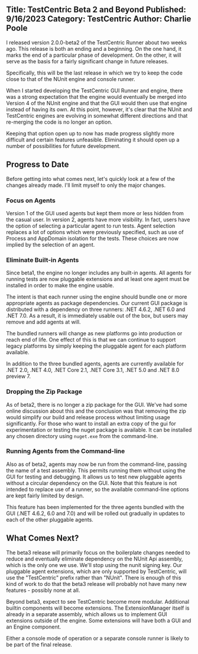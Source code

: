 Title: TestCentric Beta 2 and Beyond
Published: 9/16/2023
Category: TestCentric
Author: Charlie Poole
---
I released version 2.0.0-beta2 of the TestCentric Runner about two weeks ago. This release is both an ending and a beginning. On the one hand, it marks the end of a particular phase of development. On the other, it will serve as the basis for a fairly significant change in future releases.

Specifically, this will be the last release in which we try to keep the code close to that of the NUnit engine and console runner.

When I started developing the TestCentric GUI Runner and engine, there was a strong expectation that the engine would eventually be merged into Version 4 of the NUnit engine and that the GUI would then use that engine instead of having its own. At this point, however, it's clear that the NUnit and TestCentric engines are evolving in somewhat different directions and that re-merging the code is no longer an option. 

Keeping that option open up to now has made progress slightly more difficult and certain features unfeasible. Eliminating it should open up a number of possibilities for future development.

## Progress to Date

Before getting into what comes next, let's quickly look at a few of the changes already made. I'll limit myself to only the major changes.

### Focus on Agents

Version 1 of the GUI used agents but kept them more or less hidden from the casual user. In version 2, agents have more visibility. In fact, users have the option of selecting a particular agent to run tests. Agent selection replaces a lot of options which were previously specified, such as use of Process and AppDomain isolation for the tests. These choices are now implied by the selection of an agent.

### Eliminate Built-in Agents

Since beta1, the engine no longer includes any built-in agents. All agents for running tests are now pluggable extensions and at least one agent must be installed in order to make the engine usable.

The intent is that each runner using the engine should bundle one or more appropriate agents as package dependencies. Our current GUI package is distributed with a dependency on three runners: .NET 4.6.2, .NET 6.0 and .NET 7.0. As a result, it is immediately usable out of the box, but users may remove and add agents at will.

The bundled runners will change as new platforms go into production or reach end of life. One effect of this is that we can continue to support legacy platforms by simply keeping the pluggable agent for each platform available.

In addition to the three bundled agents, agents are currently available for .NET 2.0, .NET 4.0, .NET Core 2.1, .NET Core 3.1, .NET 5.0 and .NET 8.0 preview 7.

### Dropping the Zip Package

As of beta2, there is no longer a zip package for the GUI. We've had some online discussion about this and the conclusion was that removing the zip would simplify our build and release process without limiting usage significantly. For those who want to install an extra copy of the gui for experimentation or testing the nuget package is available. It can be installed any chosen directory using `nuget.exe` from the command-line.

### Running Agents from the Command-line

Also as of beta2, agents may now be run from the command-line, passing the name of a test assembly. This permits running them without using the GUI for testing and debugging. It allows us to test new pluggable agents without a circular dependency on the GUI. Note that this feature is not intended to replace use of a runner, so the available command-line options are kept fairly limited by design.

This feature has been implemented for the three agents bundled with the GUI (.NET 4.6.2, 6.0 and 7.0) and will be rolled out gradually in updates to each of the other pluggable agents.

## What Comes Next?

The beta3 release will primarily focus on the boilerplate changes needed to reduce and eventually eliminate dependency on the NUnit Api assembly, which is the only one we use. We'll stop using the nunit signing key. Our pluggable agent extensions, which are only supported by TestCentric, will use the "TestCentric" prefix rather than "NUnit". There is enough of this kind of work to do that the beta3 release will probably not have many new features - possibly none at all.

Beyond beta3, expect to see TestCentric become more modular. Additional builtin components will become extensions. The ExtensionManager itself is already in a separate assembly, which allows us to implement GUI extensions outside of the engine. Some extensions will have both a GUI and an Engine component.

Either a console mode of operation or a separate console runner is likely to be part of the final release.
